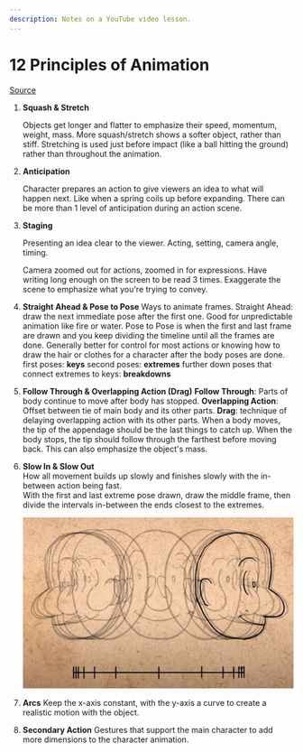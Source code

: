 ```yaml
---
description: Notes on a YouTube video lesson.
---
```


# 12 Principles of Animation

[Source](https://www.youtube.com/watch?v=uDqjIdI4bF4) 

1. **Squash & Stretch**

   Objects get longer and flatter to emphasize their speed, momentum, weight, mass. More squash/stretch shows a softer object, rather than stiff. Stretching is used just before impact \(like a ball hitting the ground\) rather than throughout the animation.  

2. **Anticipation**

   Character prepares an action to give viewers an idea to what will happen next. Like when a spring coils up before expanding. There can be more than 1 level of anticipation during an action scene.  

3. **Staging**

   Presenting an idea clear to the viewer. Acting, setting, camera angle, timing.

   Camera zoomed out for actions, zoomed in for expressions. Have writing long enough on the screen to be read 3 times. Exaggerate the scene to emphasize what you're trying to convey.  

4. **Straight Ahead & Pose to Pose** Ways to animate frames. Straight Ahead: draw the next immediate pose after the first one. Good for unpredictable animation like fire or water. Pose to Pose is when the first and last frame are drawn and you keep dividing the timeline until all the frames are done. Generally better for control for most actions or knowing how to draw the hair or clothes for a character after the body poses are done.  first poses: **keys** second poses: **extremes** further down poses that connect extremes to keys: **breakdowns** 
5. **Follow Through & Overlapping Action \(Drag\)** **Follow Through**: Parts of body continue to move after body has stopped. **Overlapping Action**: Offset between tie of main body and its other parts. **Drag**: technique of delaying overlapping action with its other parts. When a body moves, the tip of the appendage should be the last things to catch up. When the body stops, the tip should follow through the farthest before moving back. This can also emphasize the object's mass. 
6. **Slow In & Slow Out**  
   How all movement builds up slowly and finishes slowly with the in-between action being fast.  
   With the first and last extreme pose drawn, draw the middle frame, then divide the intervals in-between the ends closest to the extremes.  
  


   ![](../.gitbook/assets/image%20%2899%29.png)

  
  

7. **Arcs** Keep the x-axis constant, with the y-axis a curve to create a realistic motion with the object. 
8. **Secondary Action** Gestures that support the main character to add more dimensions to the character animation. 

